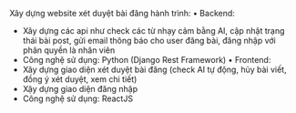 Xây dựng website xét duyệt bài đăng hành trình:
•	Backend: 
- Xây dựng các api như check các từ nhạy cảm bằng AI, cập nhật trạng thái bài post, gửi email thông báo cho user đăng bài, đăng nhập với phân quyền là nhân viên
-	Công nghệ sử dụng: Python (Django Rest Framework)
•	Frontend:
-	Xây dựng giao diện xét duyệt bài đăng (check AI tự động, hủy bài viết, đồng ý xét duyệt, xem chi tiết)
-	Xậy dựng giao diện đăng nhập
-	Công nghệ sử dụng: ReactJS
